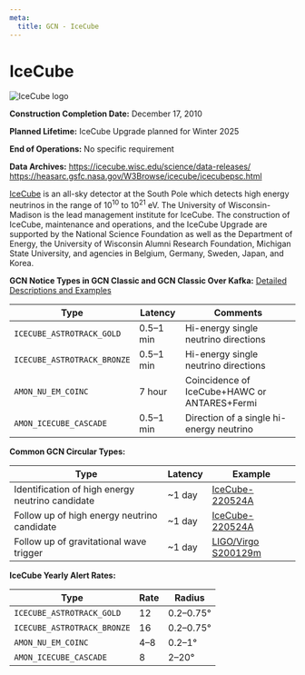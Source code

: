 ```yaml
---
meta:
  title: GCN - IceCube
---
```


# IceCube

<div className="width-card-lg float-right">
  <img 
    src="/_static/img/icecube-logo.png"
    alt="IceCube logo"
  />
</div>

**Construction Completion Date:** December 17, 2010

**Planned Lifetime:** IceCube Upgrade planned for Winter 2025

**End of Operations:** No specific requirement

**Data Archives:**
https://icecube.wisc.edu/science/data-releases/
https://heasarc.gsfc.nasa.gov/W3Browse/icecube/icecubepsc.html

[IceCube](https://icecube.wisc.edu/) is an all-sky detector at the South Pole which detects high energy neutrinos in the range of 10<sup>10</sup> to 10<sup>21</sup> eV. The University of Wisconsin-Madison is the lead management institute for IceCube. The construction of IceCube, maintenance and operations, and the IceCube Upgrade are supported by the National Science Foundation as well as the Department of Energy, the University of Wisconsin Alumni Research Foundation, Michigan State University, and agencies in Belgium, Germany, Sweden, Japan, and Korea.

**GCN Notice Types in GCN Classic and GCN Classic Over Kafka:**
[Detailed Descriptions and Examples](https://gcn.gsfc.nasa.gov/amon.html)

| Type                        | Latency   | Comments                                     |
| --------------------------- | --------- | -------------------------------------------- |
| `ICECUBE_ASTROTRACK_GOLD`   | 0.5–1 min | Hi-energy single neutrino directions         |
| `ICECUBE_ASTROTRACK_BRONZE` | 0.5–1 min | Hi-energy single neutrino directions         |
| `AMON_NU_EM_COINC`          | 7 hour    | Coincidence of IceCube+HAWC or ANTARES+Fermi |
| `AMON_ICECUBE_CASCADE`      | 0.5–1 min | Direction of a single hi-energy neutrino     |

**Common GCN Circular Types:**

| Type                                             | Latency | Example                                                          |
| ------------------------------------------------ | ------- | ---------------------------------------------------------------- |
| Identification of high energy neutrino candidate | ~1 day  | [IceCube-220524A](https://gcn.gsfc.nasa.gov/gcn3/32102.gcn3)     |
| Follow up of high energy neutrino candidate      | ~1 day  | [IceCube-220524A](https://gcn.gsfc.nasa.gov/gcn3/32114.gcn3)     |
| Follow up of gravitational wave trigger          | ~1 day  | [LIGO/Virgo S200129m](https://gcn.gsfc.nasa.gov/gcn3/26927.gcn3) |

**IceCube Yearly Alert Rates:**

| Type                        | Rate | Radius       |
| --------------------------- | ---- | ------------ |
| `ICECUBE_ASTROTRACK_GOLD`   | 12   | 0.2–0.75° |
| `ICECUBE_ASTROTRACK_BRONZE` | 16   | 0.2–0.75° |
| `AMON_NU_EM_COINC`          | 4–8  | 0.2–1°    |
| `AMON_ICECUBE_CASCADE`      | 8    | 2–20°     |
